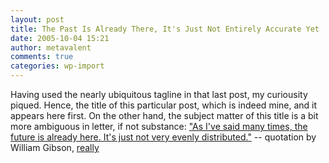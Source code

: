 ```yaml
---
layout: post
title: The Past Is Already There, It's Just Not Entirely Accurate Yet
date: 2005-10-04 15:21
author: metavalent
comments: true
categories: wp-import
---
```

Having used the nearly ubiquitous tagline in that last post, my curiousity piqued. Hence, the title of this particular post, which is indeed mine, and it appears here first. On the other hand, the subject matter of this title is a bit more ambiguous in letter, if not substance: <a href="https://www.brianstorms.com/archives/000461.html">"As I've said many times, the future is already here. It's just not very evenly distributed."</a> -- quotation by William Gibson, <a href="https://www.npr.org/templates/story/story.php?storyId=1067220">really</a>
